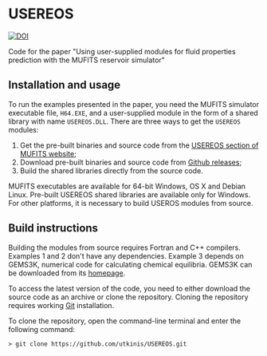 # USEREOS
[![DOI](https://zenodo.org/badge/DOI/10.5281/zenodo.4659943.svg)](https://doi.org/10.5281/zenodo.4659943)

Code for the paper "Using user-supplied modules for fluid properties prediction with the MUFITS reservoir simulator"

## Installation and usage
To run the examples presented in the paper, you need the MUFITS simulator executable file, `H64.EXE`, and a user-supplied module in the form of a shared library with name `USEREOS.DLL`. There are three ways to get the `USEREOS` modules:

1. Get the pre-built binaries and source code from the [USEREOS section of MUFITS website](http://www.mufits.imec.msu.ru/example-usereos.html);
2. Download pre-built binaries and source code from [Github releases](https://github.com/utkinis/USEREOS/releases);
3. Build the shared libraries directly from the source code.

MUFITS executables are available for 64-bit Windows, OS X and Debian Linux. Pre-built USEREOS shared libraries are available only for Windows. For other platforms, it is necessary to build USEROS modules from source.

## Build instructions
Building the modules from source requires Fortran and C++ compilers. Examples 1 and 2 don't have any dependencies. Example 3 depends on GEMS3K, numerical code for calculating chemical equilibria. GEMS3K can be downloaded from its [homepage](http://gems.web.psi.ch/GEMS3K/).

To access the latest version of the code, you need to either download the source code as an archive or clone the repository. Cloning the repository requires working [Git](https://git-scm.com/) installation.

To clone the repository, open the command-line terminal and enter the following command:

```
> git clone https://github.com/utkinis/USEREOS.git
```
